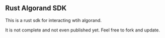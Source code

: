 ## Rust Algorand SDK

This is a rust sdk for interacting wtih algorand.

It is not complete and not even published yet. Feel free to fork and update.

